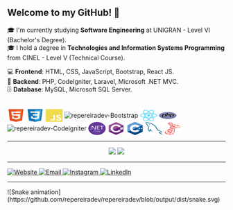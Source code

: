 ## Welcome to my GitHub! 👋

🎓 I'm currently studying **Software Engineering** at UNIGRAN - Level VI (Bachelor's Degree).  
🎓 I hold a degree in **Technologies and Information Systems Programming** from CINEL - Level V (Technical Course).

💻 **Frontend**: HTML, CSS, JavaScript, Bootstrap, React JS.  
🔧 **Backend**: PHP, CodeIgniter, Laravel, Microsoft .NET MVC.  
🗄️ **Database**: MySQL, Microsoft SQL Server.

<div style="display: inline_block"><br>
  <img align="center" alt="repereiradev-HTML5" height="30" width="40" src="https://raw.githubusercontent.com/devicons/devicon/master/icons/html5/html5-original.svg">
  <img align="center" alt="repereiradev-CSS3" height="30" width="40" src="https://raw.githubusercontent.com/devicons/devicon/master/icons/css3/css3-original.svg">
  <img align="center" alt="repereiradev-JavaScript" height="30" width="40" src="https://raw.githubusercontent.com/devicons/devicon/master/icons/javascript/javascript-plain.svg">
  <img align="center" alt="repereiradev-Bootstrap" height="30" width="40" src="https://cdn.jsdelivr.net/gh/devicons/devicon/icons/bootstrap/bootstrap-original.svg">
  <img align="center" alt="repereiradev-ReactJS" height="30" width="40" src="https://raw.githubusercontent.com/devicons/devicon/master/icons/react/react-original.svg">
  <img align="center" alt="repereiradev-PHP" height="30" width="40" src="https://raw.githubusercontent.com/devicons/devicon/master/icons/php/php-original.svg">
  <img align="center" alt="repereiradev-Codeigniter" height="30" width="40" src="https://cdn.worldvectorlogo.com/logos/codeigniter.svg">
  <img align="center" alt="repereiradev-NET-MVC" height="30" width="40" src="https://raw.githubusercontent.com/devicons/devicon/master/icons/dotnetcore/dotnetcore-original.svg">
  <img align="center" alt="repereiradev-Csharp" height="30" width="40" src="https://raw.githubusercontent.com/devicons/devicon/master/icons/csharp/csharp-original.svg">
  <img align="center" alt="repereiradev-Cplusplus" height="30" width="40" src="https://raw.githubusercontent.com/devicons/devicon/master/icons/cplusplus/cplusplus-original.svg">
  <img align="center" alt="repereiradev-MySQL" height="30" width="40" src="https://raw.githubusercontent.com/devicons/devicon/master/icons/mysql/mysql-original.svg">
  <img align="center" alt="repereiradev-MicrosoftSQL" height="30" width="40" src="https://raw.githubusercontent.com/devicons/devicon/master/icons/microsoftsqlserver/microsoftsqlserver-plain.svg">
</div>
<hr>
<div align="center">
  <img height="180em" src="https://github-readme-stats.vercel.app/api?username=repereiradev&show_icons=true&theme=dracula&include_all_commits=true&count_private=true"/>
  <img height="180em" src="https://github-readme-stats.vercel.app/api/top-langs/?username=repereiradev&layout=compact&langs_count=16&theme=dracula"/>
</div>
<hr> 
<div> 
  <a href="https://www.repereira.dev" target="_blank">
    <img src="https://img.shields.io/badge/Website-333333?style=for-the-badge&logo=google-chrome&logoColor=white" alt="Website">
  </a>
  <a href="mailto:geral@repereira.dev">
    <img src="https://img.shields.io/badge/Email-333333?style=for-the-badge&logo=gmail&logoColor=white" alt="Email">
  </a>
  <a href="https://instagram.com/repereiradev" target="_blank">
    <img src="https://img.shields.io/badge/Instagram-E4405F?style=for-the-badge&logo=instagram&logoColor=white" alt="Instagram">
  </a>
  <a href="https://www.linkedin.com/in/recrspereira" target="_blank">
    <img src="https://img.shields.io/badge/LinkedIn-0077B5?style=for-the-badge&logo=linkedin&logoColor=white" alt="LinkedIn">
  </a>
</div>
<hr>
![Snake animation](https://github.com/repereiradev/repereiradev/blob/output/dist/snake.svg)

